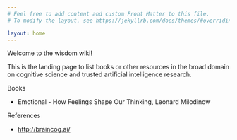```yaml
---
# Feel free to add content and custom Front Matter to this file.
# To modify the layout, see https://jekyllrb.com/docs/themes/#overriding-theme-defaults

layout: home
---
```

Welcome to the wisdom wiki!

This is the landing page to list books or other resources in the broad domain on cognitive science and trusted artificial intelligence research.

Books
* Emotional - How Feelings Shape Our Thinking, Leonard Milodinow


References
* http://braincog.ai/
